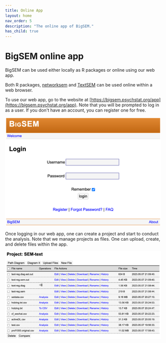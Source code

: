 ```yaml
---
title: Online App
layout: home
nav_order: 5
description: "The online app of BigSEM."
has_child: true
---
```

# BigSEM online app

BigSEM can be used either locally as R packages or online using our web app.

Both R packages, [networksem](/docs/networksem) and [TextSEM](/docs/textsem) can be used online within a web browser.

To use our web app, go to the website at [https://bigsem.psychstat.org/app](https://bigsem.psychstat.org/app). Note that you will be prompted to log in as a user. If you don't have an account, you can register one for free.

![image.png](/assets/images/ufV56jIXA1ZMkuAV-image.png)

Once logging in our web app, one can create a project and start to conduct the analysis. Note that we manage projects as files. One can upload, create, and delete files within the app.

![image.png](/assets/images/jjMQpbyEpjnwDcQs-image.png)
